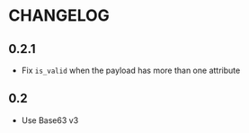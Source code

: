 # CHANGELOG

## 0.2.1

- Fix `is_valid` when the payload has more than one attribute

## 0.2

- Use Base63 v3